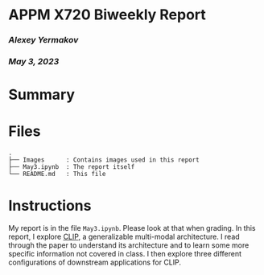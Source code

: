 # APPM X720 Biweekly Report
### *Alexey Yermakov*
### *May 3, 2023*

# Summary

# Files

```text
.
├── Images      : Contains images used in this report
├── May3.ipynb  : The report itself
└── README.md   : This file
```

# Instructions
My report is in the file `May3.ipynb`. Please look at that when grading. In this report, I explore [CLIP](https://arxiv.org/pdf/2103.00020.pdf), a generalizable multi-modal architecture. I read through the paper to understand its architecture and to learn some more specific information not covered in class. I then explore three different configurations of downstream applications for CLIP.
